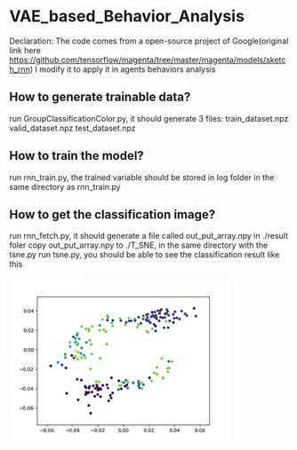 # VAE_based_Behavior_Analysis


Declaration: The code comes from a open-source project of Google(original link here https://github.com/tensorflow/magenta/tree/master/magenta/models/sketch_rnn)
I modify it to apply it in agents behaviors analysis


How to generate trainable data?
-------

run GroupClassificationColor.py, it should generate 3 files: 
train_dataset.npz
valid_dataset.npz
test_dataset.npz

How to train the model?
---------
run rnn_train.py, the trained variable should be stored in log folder in the same directory as rnn_train.py

How to get the classification image?
-----
run rnn_fetch.py, it should generate a file called out_put_array.npy in ./result foler
copy out_put_array.npy to ./T_SNE, in the same directory with the tsne.py
run tsne.py, you should be able to see the classification result like this

![image](https://github.com/fhbzc/VAE_based_Behavior_Analysis/blob/master/Images/READMEIMAGE.png)

